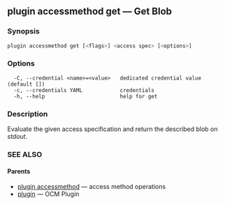 ## plugin accessmethod get &mdash; Get Blob

### Synopsis

```sh
plugin accessmethod get [<flags>] <access spec> [<options>]
```

### Options

```
  -C, --credential <name>=<value>   dedicated credential value (default [])
  -c, --credentials YAML            credentials
  -h, --help                        help for get
```

### Description

Evaluate the given access specification and return the described blob on
*stdout*.
### SEE ALSO

#### Parents

* [plugin accessmethod](plugin_accessmethod.md)	 &mdash; access method operations
* [plugin](plugin.md)	 &mdash; OCM Plugin

